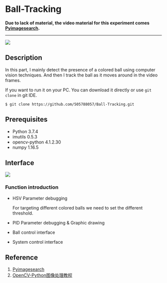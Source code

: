 Ball-Tracking
=============
**Due to lack of material, the video material for this experiment comes [Pyimagesearch](https://www.pyimagesearch.com/).**
_____

![](https://github.com/505788057/Ball-Tracking/blob/master/MD_img/one.png)

Description
----------
In this part, I mainly detect the presence of a colored ball using computer vision techniques. 
And then I track the ball as it moves around in the video frames.

If you want to run it on your PC. You can download it directly or use 
`git clone` in git IDE. 
```
$ git clone https://github.com/505788057/Ball-Tracking.git
```
Prerequisites
-------------
- Python            3.7.4
- imutils           0.5.3
- opencv-python     4.1.2.30
- numpy             1.16.5

Interface
---------
![](https://github.com/505788057/Ball-Tracking/blob/master/MD_img/two.png)
### Function introduction
- HSV Parameter debugging
    
  For targeting different colored balls we need to set the different threshold.
  
- PID Parameter debugging & Graphic drawing
- Ball control interface
- System control interface



Reference
---------
1. [Pyimagesearch](https://www.pyimagesearch.com/)
2. [OpenCV-Python图像处理教程](https://github.com/ex2tron/OpenCV-Python-Tutorial)
